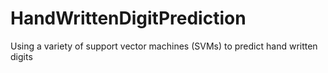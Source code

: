 # HandWrittenDigitPrediction
Using a variety of support vector machines (SVMs) to predict hand written digits
